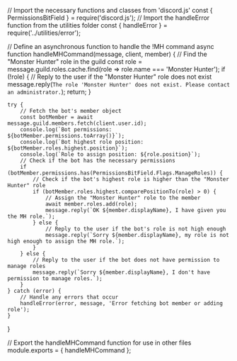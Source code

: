// Import the necessary functions and classes from 'discord.js'
const { PermissionsBitField } = require('discord.js');
// Import the handleError function from the utilities folder
const { handleError } = require('../utilities/error');

// Define an asynchronous function to handle the !MH command
async function handleMHCommand(message, client, member) {
    // Find the "Monster Hunter" role in the guild
    const role = message.guild.roles.cache.find(role => role.name === 'Monster Hunter');
    if (!role) {
        // Reply to the user if the "Monster Hunter" role does not exist
        message.reply(`The role 'Monster Hunter' does not exist. Please contact an administrator.`);
        return;
    }

    try {
        // Fetch the bot's member object
        const botMember = await message.guild.members.fetch(client.user.id);
        console.log(`Bot permissions: ${botMember.permissions.toArray()}`);
        console.log(`Bot highest role position: ${botMember.roles.highest.position}`);
        console.log(`Role to assign position: ${role.position}`);
        // Check if the bot has the necessary permissions
        if (botMember.permissions.has(PermissionsBitField.Flags.ManageRoles)) {
            // Check if the bot's highest role is higher than the "Monster Hunter" role
            if (botMember.roles.highest.comparePositionTo(role) > 0) {
                // Assign the "Monster Hunter" role to the member
                await member.roles.add(role);
                message.reply(`OK ${member.displayName}, I have given you the MH role.`);
            } else {
                // Reply to the user if the bot's role is not high enough
                message.reply(`Sorry ${member.displayName}, my role is not high enough to assign the MH role.`);
            }
        } else {
            // Reply to the user if the bot does not have permission to manage roles
            message.reply(`Sorry ${member.displayName}, I don't have permission to manage roles.`);
        }
    } catch (error) {
        // Handle any errors that occur
        handleError(error, message, 'Error fetching bot member or adding role');
    }
}

// Export the handleMHCommand function for use in other files
module.exports = { handleMHCommand };